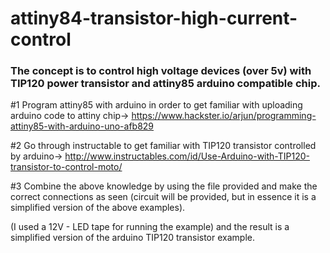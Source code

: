 # attiny84-transistor-high-current-control


### The concept is to control high voltage devices (over 5v) with TIP120 power transistor and attiny85 arduino compatible chip.


#1  Program attiny85 with arduino in order to get familiar with uploading arduino code to attiny chip-> https://www.hackster.io/arjun/programming-attiny85-with-arduino-uno-afb829

#2 Go through instructable  to get familiar with TIP120 transistor controlled by arduino-> http://www.instructables.com/id/Use-Arduino-with-TIP120-transistor-to-control-moto/ 

#3 Combine the above knowledge by using the file provided and make the correct connections as seen (circuit will be provided, but in essence it is a simplified version of the above examples).


(I used a 12V - LED tape for running the example) and the result is  a simplified version of the  arduino TIP120 transistor example.

